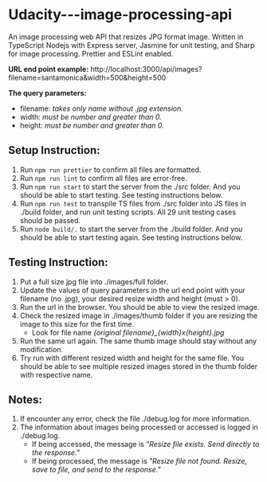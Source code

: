 # Udacity---image-processing-api
An image processing web API that resizes JPG format image. 
Written in TypeScript Nodejs with Express server, Jasmine for unit testing, and Sharp for image processing. Prettier and ESLint enabled.


**URL end point example:**
http://localhost:3000/api/images?filename=santamonica&width=500&height=500

**The query parameters:**
- filename: _takes only name without .jpg extension._ 
- width: _must be number and greater than 0._
- height: _must be number and greater than 0._


## Setup Instruction:
1. Run `npm run prettier` to confirm all files are formatted.
2. Run `npm run lint` to confirm all files are error-free.
3. Run `npm run start` to start the server from the ./src folder. And you should be able to start testing. See testing instructions below.
4. Run `npm run test` to transpile TS files from ./src folder into JS files in ./build folder, and run unit testing scripts. All 29 unit testing cases should be passed.
5. Run `node build/.` to start the server from the ./build folder. And you should be able to start testing again. See testing instructions below.


## Testing Instruction:
1. Put a full size jpg file into ./images/full folder.
2. Update the values of query parameters in the url end point with your filename (no .jpg), your desired resize width and height (must > 0). 
3. Run the url in the browser. You should be able to view the resized image.
4. Check the resized image in ./images/thumb folder if you are resizing the image to this size for the first time. 
    - Look for file name *{original filename}_{width}x{height}.jpg*
5. Run the same url again. The same thumb image should stay without any modification.
6. Try run with different resized width and height for the same file. You should be able to see multiple resized images stored in the thumb folder with respective name.

## Notes:
1. If encounter any error, check the file ./debug.log for more information.
2. The information about images being processed or accessed is logged in ./debug.log. 
    - If being accessed, the message is _"Resize file exists. Send directly to the response."_ 
    - If being processed, the message is _"Resize file not found. Resize, save to file, and send to the response."_






